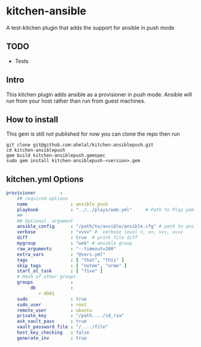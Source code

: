 # kitchen-ansible

A test-kitchen plugin that adds the support for ansible in push mode

## TODO
* Tests

## Intro
This kitchen plugin adds ansible as a provisioner in push mode. Ansible will run from your host rather than run from guest machines.  

## How to install 

This gem is still not published 
for now you can clone the repo then run 

``` 
git clone git@github.com:ahelal/kitchen-ansiblepush.git
cd kitchen-ansiblepush
gem build kitchen-ansiblepush.gemspec
sudo gem install kitchen-ansiblepush-<version>.gem
```

## kitchen.yml Options
```yaml
provisioner         :
    ## required options
    name                : ansible_push
    playbook            : "../../plays/web.yml"     # Path to Play yaml
    ##
    ## Optional  argument
    ansible_config      : "/path/to/ansible/ansible.cfg" # path to ansible config file
    verbose             : "vvvv" #  verbose level v, vv, vvv, vvvv
    diff                : true  # print file diff
    mygroup             : "web" # ansible group 
    raw_arguments       : "--timeout=200"
    extra_vars          : "@vars.yml"
    tags                : [ "that", "this" ]
    skip_tags           : [ "notme", "orme" ]
    start_at_task       : [ "five" ]
    # Hash of other groups
    groups              : 
         db             :
            - db01
    sudo                : true
    sudo_user           : root
    remote_user         : ubuntu
    private_key         : "/path..../id_rsa"
    ask_vault_pass      : true
    vault_password_file : "/..../file"
    host_key_checking   : false
    generate_inv        : true
    
```
